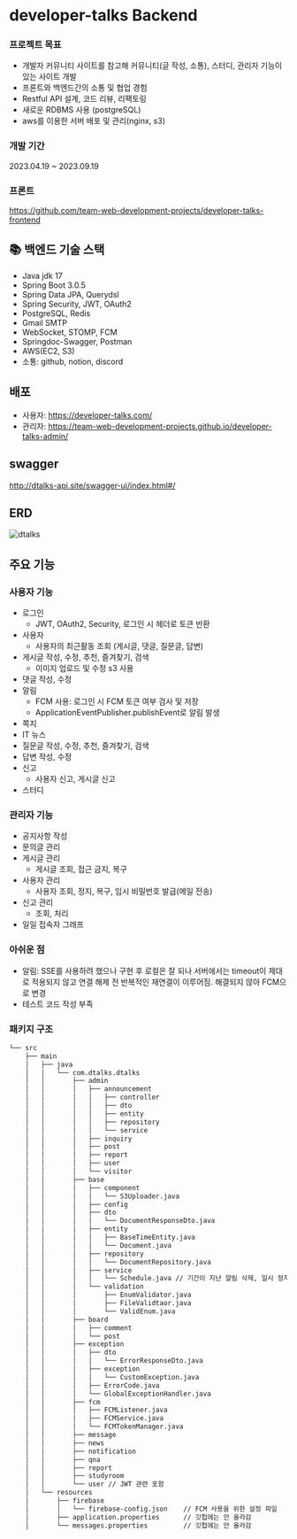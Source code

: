 # developer-talks Backend
### 프로젝트 목표
- 개발자 커뮤니티 사이트를 참고해 커뮤니티(글 작성, 소통), 스터디, 관리자 기능이 있는 사이트 개발
- 프론트와 백엔드간의 소통 및 협업 경험
- Restful API 설계, 코드 리뷰, 리팩토링
- 새로운 RDBMS 사용 (postgreSQL)
- aws를 이용한 서버 배포 및 관리(nginx, s3)

### 개발 기간
2023.04.19 ~ 2023.09.19

### 프론트
<https://github.com/team-web-development-projects/developer-talks-frontend>

## :books: 백엔드 기술 스택
- Java jdk 17
- Spring Boot 3.0.5
- Spring Data JPA, Querydsl
- Spring Security, JWT, OAuth2
- PostgreSQL, Redis
- Gmail SMTP
- WebSocket, STOMP, FCM
- Springdoc-Swagger, Postman
- AWS(EC2, S3)
- 소통: github, notion, discord

## 배포
- 사용자: <https://developer-talks.com/>    
- 관리자: <https://team-web-development-projects.github.io/developer-talks-admin/>
<!--  # 실행 방법
## 로컬에서 실행하는 방법
1. jdk 설치 (https://www.oracle.com/java/technologies/javase/jdk17-archive-downloads.html)
2. 환경 변수 설정 (https://coding-factory.tistory.com/823)
3. 백엔드 레포지토리 git clone
4. cmd창에서 서버 실행 (https://ottl-seo.tistory.com/21) -->

## swagger
http://dtalks-api.site/swagger-ui/index.html#/

## ERD
<!-- ![캡처](https://github.com/team-web-development-projects/developer-talks-backend/assets/39542757/c3a29c67-ca3d-4ff3-b604-9e564aff1aea) -->
![dtalks](https://github.com/team-web-development-projects/developer-talks-backend/assets/68698007/823912f3-f3b5-4553-8a5b-719961391f07)

## 주요 기능
### 사용자 기능
- 로그인    
  - JWT, OAuth2, Security, 로그인 시 헤더로 토큰 반환
- 사용자
  - 사용자의 최근활동 조회 (게시글, 댓글, 질문글, 답변)
- 게시글 작성, 수정, 추천, 즐겨찾기, 검색
  -  이미지 업로드 및 수정 s3 사용    
- 댓글 작성, 수정
- 알림
  - FCM 사용: 로그인 시 FCM 토큰 여부 검사 및 저장
  - ApplicationEventPublisher.publishEvent로 알림 발생
- 쪽지
- IT 뉴스
- 질문글 작성, 수정, 추천, 즐겨찾기, 검색
- 답변 작성, 수정
- 신고
  - 사용자 신고, 게시글 신고
- 스터디

### 관리자 기능
- 공지사항 작성
- 문의글 관리
- 게시글 관리
  - 게시글 조회, 접근 금지, 복구
- 사용자 관리
  - 사용자 조회, 정지, 복구, 임시 비밀번호 발급(메일 전송)
- 신고 관리
  - 조회, 처리
- 일일 접속자 그래프

### 아쉬운 점
- 알림: SSE를 사용하려 했으나 구현 후 로컬은 잘 되나 서버에서는 timeout이 제대로 적용되지 않고 연결 해제 전 반복적인 재연결이 이루어짐. 해결되지 않아 FCM으로 변경
- 테스트 코드 작성 부족

### 패키지 구조
```txt
└── src
    ├── main
    │   ├── java
    │   │   └── com.dtalks.dtalks
    │   │       ├── admin
    │   │       │   ├── announcement
    │   │       │   │   ├── controller
    │   │       │   │   ├── dto
    │   │       │   │   ├── entity
    │   │       │   │   ├── repository
    │   │       │   │   └── service
    │   │       │   ├── inquiry
    │   │       │   ├── post
    │   │       │   ├── report
    │   │       │   ├── user
    │   │       │   └── visitor
    │   │       ├── base
    │   │       │   ├── component
    │   │       │   │   └── S3Uploader.java
    │   │       │   ├── config
    │   │       │   ├── dto
    │   │       │   │   └── DocumentResponseDto.java
    │   │       │   ├── entity
    │   │       │   │   ├── BaseTimeEntity.java
    │   │       │   │   └── Document.java
    │   │       │   ├── repository
    │   │       │   │   └── DocumentRepository.java
    │   │       │   ├── service
    │   │       │   │   └── Schedule.java // 기간이 지난 알림 삭제, 일시 정지된 계정 기간이 자나면 해제
    │   │       │   └── validation
    │   │       │       ├── EnumValidator.java
    │   │       │       ├── FileValidtaor.java
    │   │       │       └── ValidEnum.java 
    │   │       ├── board
    │   │       │   ├── comment
    │   │       │   └── post
    │   │       ├── exception
    │   │       │   ├── dto
    │   │       │   │   └── ErrorResponseDto.java
    │   │       │   ├── exception
    │   │       │   │   └── CustomException.java
    │   │       │   ├── ErrorCode.java                          
    │   │       │   └── GlobalExceptionHandler.java
    │   │       ├── fcm
    │   │       │   ├── FCMListener.java       
    │   │       │   ├── FCMService.java
    │   │       │   └── FCMTokenManager.java  
    │   │       ├── message   
    │   │       ├── news
    │   │       ├── notification
    │   │       ├── qna
    │   │       ├── report
    │   │       ├── studyroom
    │   │       └── user // JWT 관련 포함
    │   └── resources
    │       ├── firebase
    │       │   └── firebase-config.json    // FCM 사용을 위한 설정 파일     
    │       ├── application.properties      // 깃헙에는 안 올라감
    │       └── messages.properties         // 깃헙에는 안 올라감
```

